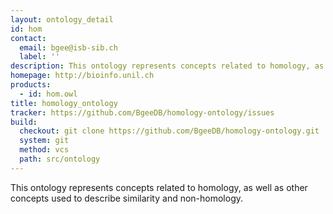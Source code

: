```yaml
---
layout: ontology_detail
id: hom
contact:
  email: bgee@isb-sib.ch
  label: ''
description: This ontology represents concepts related to homology, as well as other concepts used to describe similarity and non-homology.
homepage: http://bioinfo.unil.ch
products:
  - id: hom.owl
title: homology_ontology
tracker: https://github.com/BgeeDB/homology-ontology/issues
build:
  checkout: git clone https://github.com/BgeeDB/homology-ontology.git
  system: git
  method: vcs
  path: src/ontology
---
```


This ontology represents concepts related to homology, as well as other concepts used to describe similarity and non-homology.
